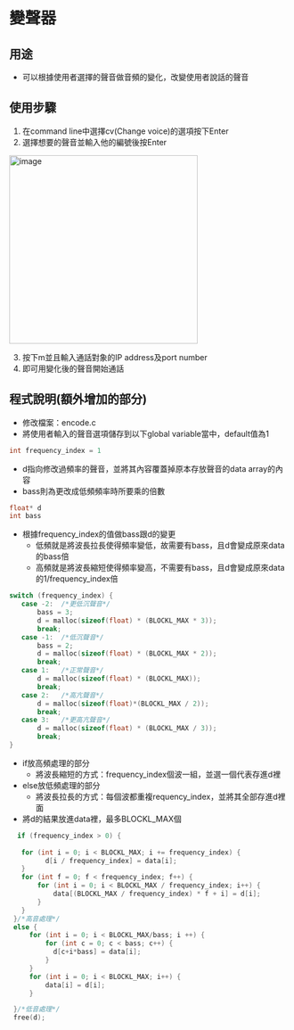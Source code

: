 # 變聲器
## 用途

- 可以根據使用者選擇的聲音做音頻的變化，改變使用者說話的聲音

## 使用步驟

1. 在command line中選擇cv(Change voice)的選項按下Enter
2. 選擇想要的聲音並輸入他的編號後按Enter
    
<img width="338" alt="image" src="https://github.com/Ziling0316/PJSUA/assets/104045895/c19038ab-13ae-4d51-85e6-9501cefa1426">

    
3. 按下m並且輸入通話對象的IP address及port number
4. 即可用變化後的聲音開始通話

## 程式說明(額外增加的部分)

- 修改檔案：encode.c
- 將使用者輸入的聲音選項儲存到以下global variable當中，default值為1

```cpp
int frequency_index = 1
```

- d指向修改過頻率的聲音，並將其內容覆蓋掉原本存放聲音的data array的內容
- bass則為更改成低頻頻率時所要乘的倍數

```cpp
float* d
int bass
```

- 根據frequency_index的值做bass跟d的變更
    - 低頻就是將波長拉長使得頻率變低，故需要有bass，且d會變成原來data的bass倍
    - 高頻就是將波長縮短使得頻率變高，不需要有bass，且d會變成原來data的1/frequency_index倍

```cpp
switch (frequency_index) {
   case -2:  /*更低沉聲音*/
       bass = 3;
       d = malloc(sizeof(float) * (BLOCKL_MAX * 3));
       break;
   case -1:  /*低沉聲音*/
       bass = 2;
       d = malloc(sizeof(float) * (BLOCKL_MAX * 2));
       break;
   case 1:   /*正常聲音*/
       d = malloc(sizeof(float) * (BLOCKL_MAX));
       break;
   case 2:   /*高亢聲音*/
       d = malloc(sizeof(float)*(BLOCKL_MAX / 2));
       break;
   case 3:   /*更高亢聲音*/ 
       d = malloc(sizeof(float) * (BLOCKL_MAX / 3));
       break;
}
```

- if放高頻處理的部分
    - 將波長縮短的方式：frequency_index個波一組，並選一個代表存進d裡
- else放低頻處理的部分
    - 將波長拉長的方式：每個波都重複requency_index，並將其全部存進d裡面
- 將d的結果放進data裡，最多BLOCKL_MAX個
```cpp
  if (frequency_index > 0) {
     
   for (int i = 0; i < BLOCKL_MAX; i += frequency_index) {
         d[i / frequency_index] = data[i];
   }
   for (int f = 0; f < frequency_index; f++) {
       for (int i = 0; i < BLOCKL_MAX / frequency_index; i++) {
           data[(BLOCKL_MAX / frequency_index) * f + i] = d[i];
       }
   }
 }/*高音處理*/
 else {
     for (int i = 0; i < BLOCKL_MAX/bass; i ++) {
         for (int c = 0; c < bass; c++) {
           d[c+i*bass] = data[i];
         }
     }
     for (int i = 0; i < BLOCKL_MAX; i++) {
         data[i] = d[i];
     }

 }/*低音處理*/
 free(d);
```
